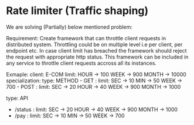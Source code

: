 # Rate limiter (Traffic shaping)

We are solving (Partially) below mentioned problem:

Requirement:
      Create framework that can throttle client requests in distributed system.
      Throttling could be on multiple level i.e per client, per endpoint etc.
      In case client limit has breached the framework should reject the request with appropriate http status.
      This framework can be included in any service to throttle client requests accross all its instances.

Exmaple:
client: E-COM
limit:
     HOUR -> 100
     WEEK -> 900
     MONTH  -> 10000
specialization:
    type: METHOD
      - GET :
      limit:
        SEC -> 10
        MIN -> 50
        WEEK -> 700
      - POST :
      limit:
        SEC -> 20
        HOUR -> 40
        WEEK -> 900
        MONTH -> 1000

type: API
 - /status :
       limit:
         SEC -> 20
         HOUR -> 40
         WEEK -> 900
         MONTH -> 1000
 - /pay :
       limit:
         SEC -> 10
         MIN -> 50
         WEEK -> 700
